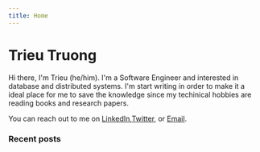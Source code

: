 ```yaml
---
title: Home
---
```


# Trieu Truong

Hi there, I'm Trieu (he/him). I'm a Software Engineer and interested in database and distributed systems. I'm start writing in order to make it a ideal place for me to save the knowledge since my techinical hobbies are reading books and research papers.

You can reach out to me on [LinkedIn](https://www.linkedin.com/in/trieutrng/),[Twitter](https://x.com/trieutrng101), or [Email](mailto:example@example.com).

### Recent posts